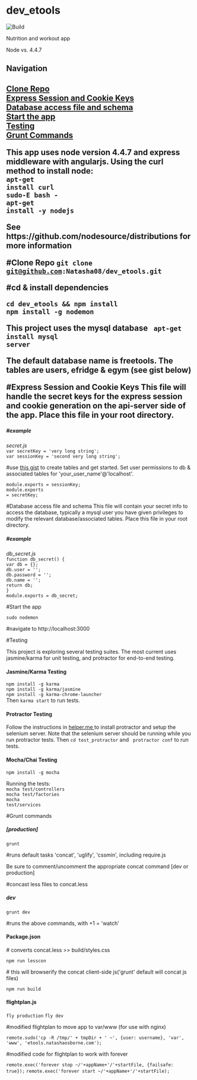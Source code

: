 # dev_etools
![Build](https://circleci.com/gh/Natasha08/dev_etools/tree/master.svg?style=shield&circle-token=:circle-token)



Nutrition and workout app

Node vs. 4.4.7

<h2>Navigation<h2>
<a href ="#clone-repo">Clone Repo</a><br />
<a href ="#express-session-and-cookie-keys">Express Session and Cookie Keys</a><br />
<a href ="#database-access-file-and-schema">Database access file and schema</a><br />
<a href ="#start-the-app">Start the app</a><br />
<a href ="#testing">Testing</a><br />
<a href ="#grunt-commands">Grunt Commands</a><br />

This app uses node version 4.4.7 and express middleware with angularjs.
Using the curl method to install node:
<br />
<code>apt-get install curl</code><br/>
<code>sudo-E bash -</code><br/>
<code>apt-get install -y nodejs</code><br/>
<p>See https://github.com/nodesource/distributions for more information</p>


#Clone Repo
<a href="#clone-repo"></a>
<code>git clone git@github.com:Natasha08/dev_etools.git</code><br />
<p>#cd & install dependencies</p>
<code>cd dev_etools && npm install</code><br />
<code>npm install -g nodemon</code><br />

This project uses the mysql database
<code> apt-get install mysql server</code>
<p>The default database name is freetools. The tables are users, efridge & egym (see gist below)</p>

#Express Session and Cookie Keys
<a href="#express-session-and-cookie-keys"></a>
This file will handle the secret keys for the express session and cookie generation on the api-server side of the app. Place this file in your root directory.
<h5>#example</h5>
<em>secret.js</em><br />
<code>var secretKey = 'very long string';</code><br />
<code>var sessionKey = 'second very long string';</code><br />
<p>#use <a href ="https://gist.github.com/Natasha08/db413a074ed10a767ea9ddbeabe5b340">this gist</a> to create tables and get started. Set user permissions to db & associated tables for 'your_user_name'@'localhost'.</p>

<code>module.exports = sessionKey;</code><br />
<code>module.exports = secretKey;</code><br />

#Database access file and schema
<a href="#database-access-file-and-schema"></a>
This file will contain your secret info to access the database, typically a mysql user you have given privileges to modify the relevant database/associated tables. Place this file in your root directory.
<h5>#example</h5>
<em>db_secret.js</em><br />
<code>function db_secret() {</code><br />
	<code>var db = {};</code><br />
	<code>db.user = '';</code><br />
	<code>db.password = '';</code><br />
	<code>db.name = '';</code><br />
<code></code>
<code>return db;</code><br />
<code>}</code><br />
<code></code>
<code>module.exports = db_secret;</code><br />

#Start the app
<a href="#start-the-app"></a>

<code>sudo nodemon</code><br />

<p>#navigate to http://localhost:3000</p>

#Testing
<a href="#testing"></a>

This project is exploring several testing suites. The most current uses jasmine/karma for unit testing, and protractor for end-to-end testing.
<h4>Jasmine/Karma Testing</h4>
<code>npm install -g karma</code><br />
<code>npm install -g karma/jasmine</code><br />
<code>npm install -g karma-chrome-launcher</code><br />
Then <code>karma start</code> to run tests.

<h4>Protractor Testing</h4>
Follow the instructions in <a href = "https://gist.github.com/Natasha08/f5ebab4086e424fed32d5334a337e092">helper.me </a> to install protractor and setup the selenium server. Note that the selenium server should be running while you run protractor tests. Then <code>cd test_protractor</code> and <code> protractor conf</code> to run tests.

<h4>Mocha/Chai Testing</h4>
<code>npm install -g mocha </code><br />

Running the tests:
<br />
<code>mocha test/controllers</code><br />
<code>mocha test/factories</code><br />
<code>mocha test/services</code><br />

#Grunt commands
<a href="#grunt-commands"></a>

<h5>[production]</h5>
<code>grunt</code>
<p>#runs default tasks 'concat', 'uglify', 'cssmin', including require.js</p>

Be sure to comment/uncomment the appropriate concat command [dev or production]</p>
<p>#concast less files to concat.less</p>

<h5>dev</h5>
<code>grunt dev</code>
<p>#runs the above commands, with +1 = 'watch'</p>

<h4>Package.json</h4>
<p># converts concat.less >> build/styles.css</p>
<code>npm run lesscon</code>

<p># this will browserify the concat client-side js('grunt' default will concat js files)</p>
<code>npm run build</code>

<h4>flightplan.js</h4>

<code>fly production</code>
<code>fly dev</code>

<p>#modified flightplan to move app to var/www (for use with nginx)</p>
<code>remote.sudo('cp -R /tmp/' + tmpDir + ' ~', {user: username}, 'var', 'www', 'etools.natashaosborne.com');</code>

<p>#modified code for flightplan to work with forever</p>
<code>remote.exec('forever stop ~/'+appName+'/'+startFile, {failsafe: true});</code>
<code>remote.exec('forever start ~/'+appName+'/'+startFile);</code>
